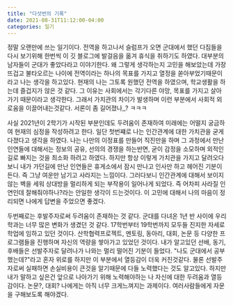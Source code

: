 ```yaml
---
title: "다섯번의 기록"
date: 2021-08-31T11:12:00-04:00
categories: 일기
---
```




정말 오랜만에 쓰는 일기이다. 전역을 하고나서 슬럼프가 오면 군대에서 했던 다짐들을 다시 보기위해 한번씩 이 깃 블로그에 발걸음을 옮겨 휴식을 취하기도 하였다.
대부분의 남자들이 군대가 좋았다라고 이야기한다. 왜 그렇게 생각하는지 고민을 해보았는데 가장 뜨겁고 불타오르는 나이에 전역이라는 하나의 목표를 가지고 열정을 쏟아부었기때문이라고 나는 생각을 하고있다.
현재의 나는 그토록 원했던 전역을 하였으며, 학교생활을 하는데 즐겁지가 않은 것 같다. 그 이유는 사회에서는 각기다른 야망, 목표를 가지고 살아가기 때문이라고 생각한다. 
그래서 가치관의 차이가 발생하며 이런 부분에서 사회적 외로움을 이끌어내는것같다.
서론이 좀 길어졌나,,? ㅋㅋㅋ



사실 2021년이 2학기가 시작된 부분인데도 두려움이 존재하여 미래에는 어떨지 궁금하여 현재의 심정을 작성하려고 한다.
일단 첫번쨰로 나는 인간관계에 대한 가치관을 굳게 다졌다고 생각을 하였다. 나는 나만의 이정표를 만들어 직진만을 하며 그 과정에서 만난 인연들에 대해서는 정보의 공유, 선의의 경쟁을 하는반면, 굳이 감정을 소모하며 외적인 길로 빠지는 것을 최소화 하려고 하였다.
하지만 항상 이렇게 가치관을 가지고 달려오다보니 내가 가던길에 만난 인연들은 휴게소에서 잠시 만나고 인사만 하고 헤어진 기분이 든다. 즉 그냥 여운만 남기고 사라지는 느낌이다.
그러다보니 인간관계에 대해서 보이지않는 벽을 세워 상대방을 멀리하게 되는 부작용이 일어나게 되었다. 즉 어차피 사라질 인연인데 잘해줘야하나?라는 안일한 생각이 드는것이다. 이 고민에 대해서 나의 마음이 정리되면 나에게 답변을 주었으면 좋겠다.


두번째로는 후발주자로써 두려움이 존재하는 것 같다.
군대를 다녀온 1년 반 사이에 우리학과는 너무 많은 변화가 생겼던 것 같다.
17학번부터 19학번까지 모두들 진지한 자세로 학업에 임하고 있던 것이다. 산학협력프로젝트, 멘토링, 동아리, 대회, 논문 등 다양한 프로그램들을 진행하며 자신의 역량을 쌓아가고 있었던 것이다.
내가 알고있던 선배, 동기, 후배들은 선발주자로 달려나가 나와는 멀리 떨어진 기분이 들었다. "나도 군대에서 공부했는데?"라고 혼자 위로를 하지만 이 부분에서 열등감이 더욱 커진것같다. 물론 선발주자로써 실패하면 손실비용이 큰것을 알기때문에 다들 노력했다는 것도 알고있다.
하지만 내가 말하고 싶은건 앞으로 나아가기 위해 노력해야하는 나 자신에 대한 두려움과 열등감이다. 논문?, 대회? 나에게는 아직 너무 크게느껴지는 과제이다.
여러사람들에게 자문을 구해보도록 해야겠다.

